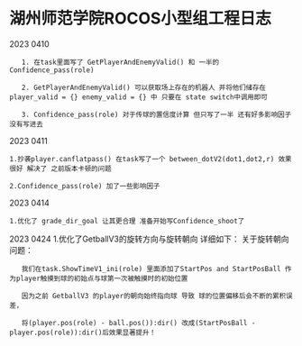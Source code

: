 # 湖州师范学院ROCOS小型组工程日志


2023 0410

       1. 在task里面写了 GetPlayerAndEnemyValid() 和 一半的 Confidence_pass(role)
       
       2. GetPlayerAndEnemyValid() 可以获取场上存在的机器人 并将他们储存在player_valid = {} enemy_valid = {} 中 只要在 state switch中调用即可
       
       3. Confidence_pass(role) 对于传球的置信度计算 但只写了一半 还有好多影响因子没有写进去

2023 0411

    1.抄袭player.canflatpass() 在task写了一个 between_dotV2(dot1,dot2,r) 效果很好 解决了 之前版本卡顿的问题
    
    2.Confidence_pass(role) 加了一些影响因子 

2023 0414

    1.优化了 grade_dir_goal 让其更合理 准备开始写Confidence_shoot了

2023 0424
       1.优化了GetballV3的旋转方向与旋转朝向 详细如下：
       关于旋转朝向问题：
       
       我们在task.ShowTimeV1_ini(role) 里面添加了StartPos and StartPosBall 作为player触摸到球的初始点与球第一次被触摸时的初始位置
       
       因为之前 GetballV3 的player的朝向始终指向球 导致 球的位置偏移后会不断的累积误差，
       
       将(player.pos(role) - ball.pos()):dir() 改成(StartPosBall - player.pos(role)):dir()后效果显著提升！
